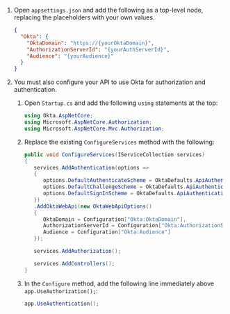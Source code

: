 1. Open `appsettings.json` and add the following as a top-level node, replacing the placeholders with your own values.

   ```json
   {
     "Okta": {
       "OktaDomain": "https://{yourOktaDomain}",
       "AuthorizationServerId": "{yourAuthServerId}",
       "Audience": "{yourAudience}"
     }
   }
   ```

1. You must also configure your API to use Okta for authorization and authentication.
   1. Open `Startup.cs` and add the following `using` statements at the top:

      ```csharp
      using Okta.AspNetCore;
      using Microsoft.AspNetCore.Authorization;
      using Microsoft.AspNetCore.Mvc.Authorization;
      ```

   1. Replace the existing `ConfigureServices` method with the following:

      ```csharp
      public void ConfigureServices(IServiceCollection services)
      {
         services.AddAuthentication(options =>
         {
            options.DefaultAuthenticateScheme = OktaDefaults.ApiAuthenticationScheme;
            options.DefaultChallengeScheme = OktaDefaults.ApiAuthenticationScheme;
            options.DefaultSignInScheme = OktaDefaults.ApiAuthenticationScheme;
         })
         .AddOktaWebApi(new OktaWebApiOptions()
         {
            OktaDomain = Configuration["Okta:OktaDomain"],
            AuthorizationServerId = Configuration["Okta:AuthorizationServerId"],
            Audience = Configuration["Okta:Audience"]
         });

         services.AddAuthorization();

         services.AddControllers();
      }
      ```

   1. In the `Configure` method, add the following line immediately above `app.UseAuthorization();`:

      ```csharp
      app.UseAuthentication();
      ```
